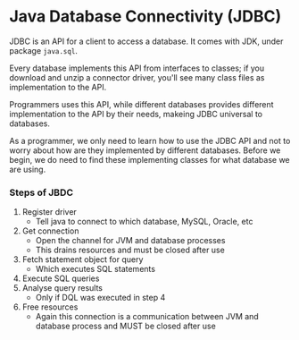 # Java Database Connectivity (JDBC)

JDBC is an API for a client to access a database.
It comes with JDK, under package `java.sql`.

Every database implements this API from interfaces to classes;
if you download and unzip a connector driver, you'll see many
class files as implementation to the API.

Programmers uses this API, while different databases provides
different implementation to the API by their needs,
makeing JDBC universal to databases.

As a programmer, we only need to learn how to use the JDBC API
and not to worry about how are they implemented by different databases.
Before we begin, we do need to find these implementing classes for what database
we are using.

### Steps of JBDC

1.  Register driver
    *   Tell java to connect to which database, MySQL, Oracle, etc
2.  Get connection
    *   Open the channel for JVM and database processes
    *   This drains resources and must be closed after use
3.  Fetch statement object for query
    *   Which executes SQL statements
4.  Execute SQL queries
5.  Analyse query results
    *   Only if DQL was executed in step 4
6.  Free resources
    *   Again this connection is a communication between JVM and database process and MUST be closed after use
